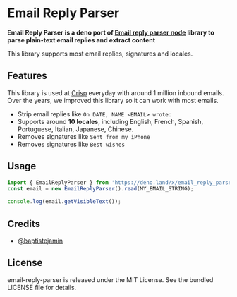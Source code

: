# Email Reply Parser

**Email Reply Parser is a deno port of [Email reply parser node](https://github.com/crisp-oss/email-reply-parser) library to parse plain-text email replies and extract content**

This library supports most email replies, signatures and locales.

## Features

This library is used at [Crisp](https://crisp.chat/) everyday with around 1 million inbound emails. Over the years, we improved this library so it can work with most emails.

- Strip email replies like `On DATE, NAME <EMAIL> wrote:`
- Supports around **10 locales**, including English, French, Spanish, Portuguese, Italian, Japanese, Chinese.
- Removes signatures like `Sent from my iPhone`
- Removes signatures like `Best wishes`

## Usage

```typescript
import { EmailReplyParser } from 'https://deno.land/x/email_reply_parser@X/mod.ts';
const email = new EmailReplyParser().read(MY_EMAIL_STRING);

console.log(email.getVisibleText());
```

## Credits

- [@baptistejamin](https://github.com/baptistejamin)

## License

email-reply-parser is released under the MIT License. See the bundled LICENSE file for details.
